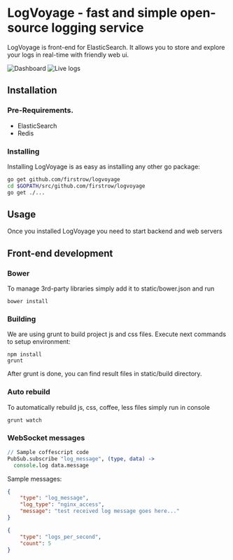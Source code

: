# LogVoyage - fast and simple open-source logging service

LogVoyage is front-end for ElasticSearch. It allows you to store and explore your logs in real-time with friendly web ui.

![Dashboard](https://raw.githubusercontent.com/firstrow/logvoyage/master/screenshots/dashboard.png)
![Live logs](https://raw.githubusercontent.com/firstrow/logvoyage/master/screenshots/live-logs.png)

## Installation

### Pre-Requirements.
- ElasticSearch
- Redis

### Installing
Installing LogVoyage is as easy as installing any other go package:
``` bash
go get github.com/firstrow/logvoyage
cd $GOPATH/src/github.com/firstrow/logvoyage
go get ./...
```

## Usage
Once you installed LogVoyage you need to start backend and web servers

## Front-end development
### Bower
To manage 3rd-party libraries simply add it to static/bower.json and run
```
bower install
```

### Building
We are using grunt to build project js and css files.
Execute next commands to setup environment:
```
npm install
grunt
```
After grunt is done, you can find result files in static/build directory.

### Auto rebuild  
To automatically rebuild js, css, coffee, less files simply run in console
```
grunt watch
```

### WebSocket messages
``` coffee
// Sample coffescript code
PubSub.subscribe "log_message", (type, data) ->
  console.log data.message
```

Sample messages:

``` json
{
	"type": "log_message",
	"log_type": "nginx_access",
	"message": "test received log message goes here..."
}
```

``` json
{
	"type": "logs_per_second",
	"count": 5
}
```
